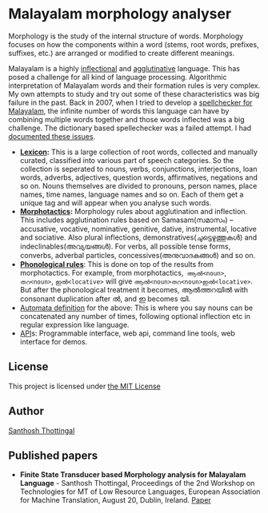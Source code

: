 # Malayalam morphology analyser

Morphology is the study of the internal structure of words. Morphology focuses on how the components within a word (stems, root words, prefixes, suffixes, etc.) are arranged or modified to create different meanings.

Malayalam is a highly [inflectional][1] and [agglutinative][2] language. This has posed a challenge for all kind of language processing. Algorithmic interpretation of Malayalam words and their formation rules is very complex. My own attempts to study and try out some of these characteristics was big failure in the past. Back in 2007, when I tried to develop a [spellchecker for Malayalam][3], the infinite number of words this language can have by combining multiple words together and those words inflected was a big challenge. The dictionary based spellechecker was a failed attempt. I had [documented these issues][4].

* **[Lexicon](lexicon/):** This is a large collection of root words, collected and manually curated, classified into various part of speech categories. So the collection is seperated to nouns, verbs, conjunctions, interjections, loan words, adverbs, adjectives, question words, affirmatives, negations and so on. Nouns themselves are divided to pronouns, person names, place names, time names, language names and so on. Each of them get a unique tag and will appear when you analyse such words.
* **[Morphotactics](morph):** Morphology rules about agglutination and inflection. This includes agglutination rules based on Samasam(സമാസം) &#8211; accusative, vocative, nominative, genitive, dative, instrumental, locative and sociative. Also plural inflections, demonstratives(ചുട്ടെഴുത്തുകൾ) and indeclinables(അവ്യയങ്ങൾ). For verbs, all possible tense forms, converbs, adverbal particles, concessives(അനുവാദകങ്ങൾ) and so on.
* **[Phonological rules](phon/)**: This is done on top of the results from morphotactics. For example, from morphotactics,` ആൽ<noun>`, `തറ<noun>`, `ഇൽ<locative>` will give `ആൽ<noun>തറ<noun>ഇൽ<locative>`. But after the phonological treatment it becomes, ആൽത്തറയിൽ with consonant duplication after ൽ, and ഇ becomes യി.
* [Automata definition](fst) for the above: This is where you say nouns can be concatenated any number of times, following optional inflection etc in regular expression like language.
* [API](api)s: Programmable interface, web api, command line tools, web interface for demos.


## License

This project is licensed under [the MIT License](http://choosealicense.com/licenses/mit/)

## Author

[Santhosh Thottingal](https://thottingal.in)

## Published papers

* **Finite State Transducer based Morphology analysis for Malayalam Language** - Santhosh Thottingal, Proceedings of the 2nd Workshop on Technologies for MT of Low Resource Languages, European Association for Machine Translation, August 20, Dublin, Ireland. [Paper](https://www.aclweb.org/anthology/W19-6801/)

 [1]: https://en.wikipedia.org/wiki/Inflectional_language
 [2]: https://en.wikipedia.org/wiki/Agglutinative_language
 [3]: http://thottingal.in/blog/2007/05/28/malayalam-spellchecker/
 [4]: http://thottingal.in/documents/MalayalamComputingChallenges.pdf
 [5]: https://sites.google.com/site/2016gsocmentorsummit/home
 [6]: https://github.com/flammie/omorfi
 [7]: http://www.cis.uni-muenchen.de/~schmid/tools/SMOR/
 [8]: https://github.com/coltekin/TRmorph
 [9]: https://en.wikipedia.org/wiki/Finite_state_transducer
 [10]: http://thottingal.in/blog/2014/05/17/navigator-languages-is-coming/
 [13]: https://en.wikipedia.org/wiki/HFST ""
 [14]: /wp-content/uploads/2017/11/Spectacle.jd3382.png